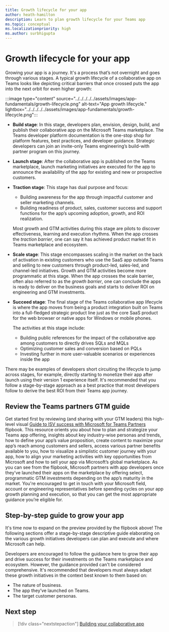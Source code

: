 ```yaml
---
title: Growth lifecycle for your app
author: heath-hamilton
description: Learn to plan growth lifecycle for your Teams app
ms.topic: conceptual
ms.localizationpriority: high
ms.author: surbhigupta
---
```


# Growth lifecycle for your app

Growing your app is a journey. It's a process that’s not overnight and goes through various stages. A typical growth lifecycle of a collaborative app on Teams looks like depicting critical barriers that once crossed puts the app into the next orbit for even higher growth:

:::image type="content" source="../../../../../assets/images/app-fundamentals/growth-lifecycle.png" alt-text="App growth lifecycle." lightbox="../../../../../assets/images/app-fundamentals/growth-lifecycle.png":::

- **Build stage**: In this stage, developers plan, envision, design, build, and publish their collaborative app on the Microsoft Teams marketplace. The Teams developer platform documentation is the one-stop shop for platform features, best practices, and developer guidance. Strategic developers can join an invite-only Teams engineering’s build-with partner program on this journey.

- **Launch stage**: After the collaborative app is published on the Teams marketplace, launch marketing initiatives are executed for the app to announce the availability of the app for existing and new or prospective customers.

- **Traction stage**: This stage has dual purpose and focus:

  - Building awareness for the app through impactful customer and seller marketing channels.
  - Building readiness of product, sales, customer success and support functions for the app’s upcoming adoption, growth, and ROI realization.

  Most growth and GTM activities during this stage are pilots to discover effectiveness, learning and execution rhythms. When the app crosses the *traction barrier*, one can say it has achieved product market fit in Teams marketplace and ecosystem.

- **Scale stage**: This stage encompasses scaling in the market on the back of activation in existing customers who use the SaaS app outside Teams and selling to new customers through product-led, sales-led, and channel-led initiatives. Growth and GTM activities become more programmatic at this stage. When the app crosses the scale barrier, often also referred to as the *growth barrier*, one can conclude the apps is ready to deliver on the business goals and starts to deliver ROI on engineering and GTM investments.

- **Succeed stage**: The final stage of the Teams collaborative app lifecycle is where the app moves from being a product integration built on Teams into a full-fledged strategic product line just as the core SaaS product for the web browser or native apps for Windows or mobile phones.

  The activities at this stage include:

  - Building public references for the impact of the collaborative app among customers to directly drives SQLs and MQLs
  - Optimizing customer sales and conversion based on PQLs
  - Investing further in more user-valuable scenarios or experiences inside the app

There may be examples of developers short circuiting the lifecycle to jump across stages, for example, directly starting to monetize their app after launch using their version 1 experience itself. It's recommended that you follow a stage-by-stage approach as a best practice that most developers follow to derive the best ROI from their Teams app journey.

## Review the Teams partners GTM guide

Get started first by reviewing (and sharing with your GTM leaders) this high-level visual [Guide to ISV success with Microsoft for Teams Partners](https://aka.ms/teamsappsGTMguide) flipbook. This resource orients you about how to plan and strategize your Teams app offering, insights about key industry-wise personas and trends, how to define your app’s value proposition, create content to maximize your app’s reach among customers and sellers, access various partner benefits available to you, how to visualize a simplistic customer journey with your app, how to align your marketing activities with key opportunities from Microsoft and how to sell your app via Microsoft’s global marketplace. As you can see from the flipbook, Microsoft partners with app developers once they’ve launched their apps on the marketplace by offering select, programmatic GTM investments depending on the app’s maturity in the market. You're encouraged to get in touch with your Microsoft field, account or engineering representatives before spending cycles on your app growth planning and execution, so that you can get the most appropriate guidance you’re eligible for.

## Step-by-step guide to grow your app

It's time now to expand on the preview provided by the flipbook above! The following sections offer a stage-by-stage  descriptive guide elaborating on the various growth initiatives developers can plan and execute and where Microsoft can help.

Developers are encouraged to follow the guidance here to grow their app and drive success for their investments on the Teams marketplace and ecosystem. However, the guidance provided can't be considered comprehensive. It's recommended that developers must always adapt these growth initiatives in the context best known to them based on:

- The nature of business.
- The app they’ve launched on Teams.
- The target customer personas.

<!--
You can plan your app's growth through the app lifecycle:

- [Build your collaborative app](build-app.md)
- [Launch your collaborative app](launch-app.md)
- [Gain traction for your collaborative app in the market](gain-traction.md)
- [Scale your collaborative app](scale-app.md)
- [Succeed with your collaborative app](succeed.md)
-->

## Next step

> [!div class="nextstepaction"]
> [Building your collaborative app](build-app.md)

<!--
### Building your collaborative app

Let’s briefly go over what initiatives are the most impactful during the build stage.

#### What should you as a developer do during the Build stage?

- Alignment on business drivers, success metrics and path to liquidity for your collaborative app.
- Commitment to build a high-quality and sticky collaborative app on Teams and monetize the app via transactable SaaS subscriptions on the marketplace.
- Adherence to platform fundamentals and collaboration apps design principles.
- Executive commit for multi-quarter app roadmap and GTM investments.
- Identification of and agreement with pilot customers to get feedback on the app and adopt once published.

#### Where can Microsoft help?

- Access to proven best practices to build a differentiated, collaborative Teams app.
- In-depth developer documentation with elaborate platform features to build a high quality app.
- White gloved PM, dev, design support from Teams Engineering for strategic developers through the invite-only build-with partner program.
- Support for customer inclusive app design and development for strategic developers through the invite-only build-with partner program.

### Launching your collaborative app

By now you're aware that the core focus at this stage is to announce the availability of the app for existing and new customers. Here’s a rundown of various initiatives and growth levers at your disposal:

#### What should you as a developer do during the Launch stage?

- **Invest strategically into your app store listing, landing page and documentation**

    Make sure you’ve links to your Teams app handy for use in your landing page, documentation, marketing materials and so on Refer here: Promote your app on another site to fetch the link to your app inside the Teams in-product marketplace. For AppSource link, head over to Microsoft AppSource and search for your app in the search box. Pick the URL from the browser’s address bar.

    | Growth Lever | Recommendation | Resources and examples for inspiration |
    | --- | --- | --- |
    | App store listing | This is the description and metadata that appears on the public Teams marketplace and is the most important piece of text that conveys what your app can do and the value users can derive out of it. The app store listing appears within the App Store in Teams clients as well as on the AppSource public marketplace on the web. Here’s some key guidance: <br> • Call out specifically what your app can do inside Teams vs focusing on your core SaaS product. Users are hiring your app to do a job in Teams, not in your web SaaS app for the browser or native mobile clients and want to certain it can deliver value inside Teams. It will be awesome if you can call out the degree of overlap in terms of supported scenarios between your core SaaS product and Teams app. <br> • Use bullet points and emojis to break the wall of text and achieve better readability <br> • Include screenshots in your listing that show the app’s experience and underscore the user value inside Teams. <br> • Include a video in your listing that shows the app’s experience inside Teams. Generic, marketing videos that talk about the user problem your app is solving or one that simply gives an overview of your entire SaaS product aren't meaningful, don’t convince the user to install your app and often set inaccurate user expectations leading to dissatisfaction. <br> • Make sure to include links to public references and success stories to build trust that your Teams app has already benefited customers. This will instill confidence in new customers looking to acquire or try your app. | Your app store listing must meet the validation guidelines and Teams marketplace policies to be published. <br> Detailed guide for optimizing your app store listing is here: Chapter 2 in Best Practices Guide <br> See store listings of Polly, Zoho, Atlassian and so on |
    | Landing page | This is the landing page for your app hosted on your website. You can use this page to talk about your Teams app in full detail – the value delivered inside Teams, personas targeted, key scenarios, details of subscription or pricing, customer testimonials and so on You can use this page to receive traffic from your core SaaS product or periodic digital or social campaigns. Here’s some key guidance: <br> • As you’ve built a collaborative app inside Teams, avoid labelling this as a “Teams integration” page and linking it under the “Integrations” section in your website header, navigation menu or footer. <br> • Your Teams collaborative app deserves a top-level link in your website header, navigation menu or footer. Make it easy to discover – more traffic is the first step to increased acquisition. <br> • Use the recommended app store CTA arts on multiple places on this page prominently to direct users to acquire your app. <br> • Include beautiful video, animated gifs and artful screenshots of your real Teams app on this page for an impactful storytelling. Your goal should be to get everyone who lands on this page to try out your Teams app immediately. <br> • Make sure to include links to public references and success stories to build trust that your Teams app has already benefited customers. <br> • It’s a good practice to include a FAQ section where users can quickly find answers to their most common queries related to your Teams app for example, scenarios, features, any additional cost or pricing, which SaaS subscription plans of yours support the Teams app and so on <br> • Include download links to on-demand webinars or sign-up links to scheduled trainings or webinars or events for your Teams app on this page. Remember these are all valuable marketing qualified leads for your app. <br> • Include a section on this page to collect user feedback about the Teams app including new feature asks. You can also use the landing page to frequently showcase the planned roadmap for your Teams app and upcoming features that can be upvoted or downvoted against by users. <br> • This page must link to public pages as well as host downloadable copies of various bills of materials for your Teams app (see bill of materials section later on this page) that is, Technical solution datasheets, Teams app one-pager, IT admin guides, end-user facing app usage guides and so on <br> • Your detailed public Support or documentation page for the Teams app (see Documentation section below) must also be prominently discoverable on this page as users typically stumble upon the app’s landing page via search results. <br> • Add a link to this page in your core SaaS product (for example, web app, native mobile apps) and from periodic digital or social campaigns targeted at users who may be using Teams. <br> • You have a support chatbot available on your website to help visitors find the right information or get human assistance sooner, make sure to deploy and tune the same for visitors coming to this page for your Teams app. | Detailed guide for your website landing page is here: Chapter 3 in Best Practices Guide <br> You must use the following badge on your landing page to direct users to acquire your app from AppSource or the Teams in-client marketplace: <br> :::image type="content" source="../../../assets/images/app-fundamentals/app-badge.png" alt-text="Badge to acquire app from AppSource or Teams in-client marketplace."::: <br> See good examples of landing pages from Polly, Zoho, Atlassian and so on |
    | Documentation | Coinciding with your Teams app going live, you must ensure the following public documentation hosted on your website: <br> 1. Support page for Teams collaborative app: This page must contain any setup and configuration instructions required for the Teams app in your SaaS backend, app rollout and governance guidelines for IT admins, troubleshooting steps and so on for both IT admins and users if or when they run into specific problems, support FAQs, how to raise support requests for your Teams app, SLAs promised and so on Include links to download your app’s technical solution datasheet and IT admin facing guides on this page as well. <br> 2. Usage guide for Teams collaborative app: This is a highly recommended page to handhold new users in getting started with your app. It’s an opportunity to show how users can immediately get value by using your app inside Teams. Include links to download the Teams app one-pager and tend-user facing app usage guides on this page as well. We highly recommend adding a Share to Teams button on this page so that users who found this resource helpful can easily share this with their colleagues. | See good examples of support pages from Polly, Zoho, Atlassian and so on <br> See good examples of additional documentation pages from Wrike, Slido and so on |

- **New social media posts announcing the Teams collaborative app**

    You can generate interest from both existing and new customers as well as drive traffic to your app‘s landing page or directly to the app’s listing in Teams Marketplace through social media posts and paid campaigns executed on your social channels. Don’t forget to include media such as a video or an animated gif in your post to make it rich and interactive. Tag @M365 and @MicrosoftTeamsi in your posts as well as use the hashtags #Teamsapps, #MicrosoftTeams, #TeamsISV throughout the year in social media posts for your collaborative app to extend exposure and flag Microsoft’s social team for a potential retweet.

    :::row:::
        :::column span="3":::
            Connect with the Microsoft 365 ISV Benefits Service Desk to seek guidance for your social media campaign, possible collaboration with Microsoft for execution and the success metrics you should measure for example, number of views or clicks on your social posts, number of visitors on your landing page, number of MQLs generated on the landing page, number of visitors to the app’s listing in marketplace, number of Teams app installs post launch and so on.
        :::column-end:::
        :::column span="":::

            :::image type="content" source="../../../assets/images/app-fundamentals/social-media-posts.png" alt-text="Social media posts":::

        :::column-end:::
    :::row-end:::

- **Public blog post announcing the new Teams app**

    Blog posts help communicate the value of your app and its integration with Microsoft Teams to your audience. Use your blog to introduce your Teams app, how to use it and communicate the value prop for your users including use cases, scenarios, customer stories. Include logos, animated gifs, screenshots, quotes, URLs, and information pertinent to promoting your app.

    > [!NOTE]
    > When using your blog channel to drive press or media coverage or to request Microsoft quotes, please refer to Microsoft’s Press Release guidelines for reviews (see the press release section). Example blog posts: Wrike, Adobe Creative Cloud, MeisterTask, MindMeister, Workday.

- **Press Release announcing the new Teams app**

    Use PRs to publicly announce the application you've built and your collaboration with Microsoft. Note that press releases and quotes must be reviewed by Microsoft representatives. Connect with the Microsoft 365 ISV Benefits Service Desk to avail of the service to review your press release draft and get a quote from Microsoft. Once you publicly post your press release, evangelize through other channels. Microsoft doesn't post partner press releases. Example press releases.

- **Banners in web SaaS app to announce the new Teams app**

    :::row:::
        :::column span="3":::
            Include in-product CTAs prominently in your web SaaS product to let users know about your new or updated Teams collaborative app. You can leverage transient banners, notifications bar, what’s new notifications inside the SaaS product’s UI for all users or push notifications to relevant users such as those belonging to your customer organizations who use Microsoft 365. The banner or notification CTA can direct users to your app‘s landing page or directly to the app’s listing in Teams Marketplace.
        :::column-end:::
        :::column span="":::
            :::image type="content" source="../../../assets/images/app-fundamentals/in-product-banner.png" alt-text="In-product banner":::
        :::column-end:::
    :::row-end:::
 
- **Free and extended trials for new Teams users**

    Since your goal at this stage is to achieve product-market fit for your app, it’s critical to learn how users are perceiving your new app and if they’re getting the intended value by using the app. If not already done for your core SaaS product, offer free trials to users who sign up for your app (and SaaS service) through the Teams channel. If you already offer trials for your SaaS product and your standard free trial period is 15 days, consider extending the trial period for Teams users to 30-60 days. Given you’ve built your Teams app for collaborative use cases, you'll naturally want trial users to invite their colleagues as well to use your app in shared context inside Teams. An extended trial facilitates collaborative evaluation of your app and increases the likelihood of these users converting to paid and sticky customers.

- **Launch offers and promotions to acquire users for Teams app**

    To acquire new customers for your Teams collaborative app, consider offering a little extra incentive to Teams users over and above what’s available for your core SaaS product.

    :::row:::
        :::column span="3":::
            If your app requires paid subscriptions, consider offering launch period discounts. Even promotions such as 1:1 product demos, customer success consultations, invite-only webinars, trainings for the entire business unit or team using your Teams app can go a long way to differentiate your app and accelerate customer acquisition. If you've already listed your transactable SaaS subscriptions for the Teams app in the marketplace, make sure to price them at a discount to encourage users to purchase your offer directly from the Teams marketplace.
        :::column-end:::
        :::column span="":::
            :::image type="content" source="../../../assets/images/app-fundamentals/trials-store-listing.png" alt-text="free or extended trials in app store listing and FRE flow.":::
        :::column-end:::
    :::row-end:::

- **Announce Teams app to your entire customer base**

    The first time your Teams app goes live on the marketplace as well as for major subsequent updates, consider outreach to your entire customer base announcing the availability of the app. While social media posts, public blog post and press releases are for the entire world audience, to-customer emails are the best channel to drive awareness about your app within existing customer organizations. Make sure to introduce your Teams app, how to use it and communicate the value prop for your users very briefly including use cases, scenarios, customer stories via animated gifs, screenshots, quotes, and CTAs to your app’s public landing page and install links to the Teams marketplace for those willing to get started immediately.

- **App Bill of Materials: Pitch deck, value prop, demo, datasheets, and so on**

    :::row:::
        :::column span="":::
        :::image type="content" source="../../../assets/images/app-fundamentals/app-bill-a.png" alt-text="App bill material":::
        :::column-end:::
        :::column span="3":::
        To help Microsoft’s customer-facing teams talk about your app, we encourage you to develop Go-to-  Market Bill of Materials (GTM BOM) that enable thousands of Microsoft customer-facing personnel to successfully discuss and demonstrate the benefits of your app when meeting with customers.
        :::column-end:::
        :::column span="":::
        :::image type="content" source="../../../assets/images/app-fundamentals/app-bill-b.png" alt-text="App bill of materials":::
        :::column-end:::
    :::row-end:::

    | GTM BOM asset | Description |
    | --- | --- |
    | One-page overview | Provides an overview of what your app does and the core value proposition of using the app inside Microsoft Teams. |
    | Customer pitch deck | A customer-shareable PowerPoint presentation that demonstrates the value of your app integrated within the Microsoft Teams platform. The presentation details the core benefits, features and capabilities of your app and includes a story of a customer successfully using your app. |
    | Demo video | A 60-second video that demonstrates the features of your app and how it adds value to your customer. |
    | Global contacts list | A list of contacts within your organization across regions that Microsoft customer success, sales and engineering teams can engage to facilitate app deployment and onboard new customers. |
    | Customer success story | A one-page PowerPoint slide that shares how a customer is successfully using your app in Microsoft Teams and the benefit they're receiving from it. |
    | Customer support for end users and IT Admins | An overview of how customers can get support for any issues they encounter using your integrated Microsoft Teams app. |
    | IT Admin - App Config and Rollout Guide | A guide for IT admins of customer organizations to configure and rollout the integrated Microsoft Teams app for their users. |
    | End User - Getting Started and Usage Guide | A guide for end users on how to get signed in and use the features of your integrated Microsoft Teams app. |
    | Technical solution datasheet | Provides an overview of the architecture, APIs, data handling and compliance aspects of your Teams app. This document is helpful for IT admins as well as  Microsoft sales and customer success engineers when rolling out an overall solution into a customer’s organization. |
    | Adoption templates (emails, flyers) | An email both your customers and Microsoft’s customer-facing employees can use to drive awareness of your app within the customer organization. |

#### Where can Microsoft help?

- **Support for launch content asset development**: Connect with the Microsoft 365 ISV Benefits Service Desk and request access to co-branded marketing templates and branding guidance for use in your Microsoft Teams marketing activities. Review the template(s) or guidance provided and upload your drafted GTM BOM asset(s) and request form(s) to your custom SharePoint folder for Microsoft to distribute internally.
- **Teams app store listing optimization**: Improve your solution listing in Teams marketplace
- App store marketing toolkit - Apply best practices and leverage templated campaign collateral to customize marketing for your Teams app
- **Partner press release and blog content review**: Publicly announce your Teams app by leveraging this service to review of a press release you draft and get a quote from a Microsoft representative.
- **Amplify partner press release and blog on social**: Microsoft can help Teams customers gain awareness of your new or updated collaborative app by including your app in the Commercial Marketplace “What’s New” blog as well as amplifying your blog or PR on social channels.
- **Microsoft Teams TechCommunity Blog Post**: Get in touch with your Microsoft field, account, or engineering representatives to discuss the possibility of publishing a dedicated blog post on Teams blog such as this.
- **Features placements in AppSource and the Teams in-product app store**: Get in touch with your Microsoft field, account, or engineering representatives or connect with the Microsoft 365 ISV Benefits Service Desk to feature your app in AppSource and or or the Teams in-client app store merchandising sections. Please note that the Microsoft Teams store editorial team determines the prominence and location of an app within the editorial sections such as promo banner on the Teams store based on ranking parameters described here.
- **Co-present in Teams app-focused public webinars hosted by you**: Get in touch with your Microsoft field, account, or engineering representatives to request their participation in to-customer webinars you’re planning to announce and evangelize your Teams collaborative app.

### Gaining traction for your collaborative app in the market

As a reminder, you’ll now want to gain mindshare for your collaborative app among top customers and build readiness to scale adoption, growth and start realizing return on investment. Here are the various initiatives and growth levers at your disposal:

#### What should you as a developer do during the Traction stage?

- **Upskill Customer Success team on your new Teams app**:

    Your collaborative app for Teams is just another product line or channel for your customers to use your SaaS service and hence, training your customer success personnel on the Teams app, especially how to get customers started with the app, high value scenarios and use cases, how to get the most out of the app and so on is of critical importance. For new customers who use Microsoft 365, your customer success team must lead the conversations with your Teams collaborative app as it will offer unique, differentiated value to users through collaborative workflows beyond the high value scenarios powered by your core SaaS product. For existing customers who use Microsoft 365, your customer success team must immediately set up time to introduce your new Teams app to these customers, demo the experience and then work out a plan to activate these overlapping customers on Teams. To achieve product-led growth, you must strategically upskill your customer success teams to access and monitor product acquisition, engagement, task completion and value realization metrics or milestone for customers using your collaborative Teams app to perform outreach and intervention at the right time to assist users in their journey with your app. Also establish a process to channel customer feedback from this team to inform roadmap planning and growth experimentation for your Teams app. It will be a good idea to have your customer success team conversant in day-to-day usage of Microsoft Teams and up to speed with all topics in the Teams admin-facing public documentation sections “Third-party apps in Microsoft Teams” and “Admin controls to govern apps” since your customers will need this expertise.

- **Upskill Customer Support staff on new Teams app**:

    Similar to Customer Success teams, it's imperative to train your customer support team on the Teams app, frequent user scenarios, common queries, guidance w.r.t. troubleshooting, any pre-configuration required, app rollout and governance of the Teams app in customer organizations. Your support team may get fairly nuanced queries about your app in Teams and to continue delivering a delightful experience for your customers, you must ensure the team has basic understanding of Microsoft Teams, Teams apps in general, nuances about your Teams collaborative app, security, compliance and permissions for your Teams app, app management and governance features in Teams among other things. It will be a good idea to have a support team that’s conversant in day-to-day usage of Microsoft Teams and is up to speed with all topics in the Teams admin-facing public documentation sections “Third-party apps in Microsoft Teams” and “Admin controls to govern apps” as your customers will need this expertise.

- **Showcase Teams app in your annual customer conference**:

    Your own flagship annual customer or partner conference is the perfect opportunity to announce and showcase your new or updated Teams collaborative app to the world and get immediate traction going. Get in touch with your Microsoft field, account, or engineering representatives to request their participation in to-customer webinars you’re planning to announce and evangelize your Teams collaborative app.

- **Drive awareness of the app in select customer orgs**:

    While at the launch stage you’d announced the availability of your new Teams app to the entire customer base, it’s time to build traction by going targeted. Identify a shorter list of existing customers of your SaaS product who use Microsoft 365 and then drive awareness among these customers through your customer success team. Your customer success team must set up time to introduce your new Teams app to these customers, demo the experience and then work out a plan to activate these overlapping customers on Teams. These activation motions will allow your customer success and customer support teams to learn how to drive programmatic adoption, tackle common customer queries and build real-world expertise on the Teams app.
- **App activation in pre-identified pilot Teams customers**:

    Before shipping the Teams app on the marketplace, you would have identified 3-5 pilot customers with whom you reviewed the envisioned app scenarios and design mocks to build confidence towards the product you’re building. It’s now time to leverage your customer success team to activate those select 3-5 customers. This won't only lead towards product-market fit but also serve as a source of rich customer feedback to improve the app in future versions.

- **Share overlapping customer orgs to plan co-activation**:

    For large, strategic enterprise customers that use your SaaS product as well as Microsoft Teams, Microsoft’s customer-facing resources can partner with your sales and customer success teams to drive co-activation of your app in the customer organization. Note that Microsoft evaluates co-activation opportunities for apps based on customer interest, adoption opportunity (sold seat size in customer account) and so on among other criteria. Get in touch with your Microsoft field, account, or engineering representatives to request potential, co-activation of your Teams collaborative app in strategic enterprise customer accounts.

- **Commerce transact integration to make your Teams app monetization-ready**:

    One of the goals of the Traction stage is to build readiness for future adoption and ROI realization from your collaborative Teams app. Once you start seeing sticky adoption and positive feedback for your collaborative app among the pilot and significant customers, you can begin planning monetization for your app on the Teams marketplace. Get started here.

- **M365 Certification to make Teams app enterprise-ready**:

    The Microsoft 365 Certification is designed to show customers that your collaborative app has been vetted against controls derived from leading industry-standard frameworks and that strong security, privacy and compliance practices are in place to protect customer data when the app is in use. Since most Teams customers are large enterprises, having your app M365 certified aids in building trust with the IT admins (see how here) as well as result in smoother, faster adoption in customer organizations. Find more here.

- **Drive traffic from web SaaS app: “Use in Teams” CTA and “Share to Teams”**:

    While during the launch stage, you leveraged transient banners, notifications bar, what’s new notifications inside the SaaS product’s UI for all users to announce your Teams app. It’s time now to nudge users who may be using Microsoft Teams to start using your collaborative app for scenarios that are better together in Teams vs your core web SaaS experience.

    :::row:::
        :::column span="3":::
            Surface deeplinks within your browser-based web SaaS experience to transport users to specific views inside your Teams app (for example, personal app, tabs, conversational bot or meeting extensions with shared meeting stage or in-meeting tab) and implement the highly recommended Share to Teams control within your browser-based web SaaS experience to enable users to share and start collaborating around a content or object from your SaaS product inside Teams with their colleagues.
        :::column-end:::
        :::column span="":::
            :::image type="content" source="../../../assets/images/app-fundamentals/drive-traffic-saas-app.png" alt-text="Drive traffic from your SaaS app.":::
        :::column-end:::
    :::row-end:::

    To get maximum ROI, surface these nudges contextually for scenarios which are inherently collaborative over chat or in meetings as those are best delivered inside Microsoft Teams through your app.

#### Where can Microsoft help?

- **Teams App Store merchandising: Editorial Articles**: The Microsoft Teams store editorial team curates editorial sections on the in-product app store based on various ranking parameters.

    :::row:::
        :::column span="3":::
            Editorial articles provide a list of app suggestions to users within the store that meet specific scenario objectives with a clear call-to-action to install the app while reading the article. Get in touch with your Microsoft field, account or engineering representatives or connect with the Microsoft 365 ISV Benefits Service Desk to feature your app in these Editorial Articles.
        :::column-end:::
        :::column span="":::
            :::image type="content" source="../../../assets/images/app-fundamentals/editorial-articles.png" alt-text="Editorial articles.":::
        :::column-end:::
    :::row-end:::

- **On-demand access to digital marketing content**: Digital Marketing Content OnDemand service provides go-to-market content in fresh weekly campaigns at no cost to Microsoft partners. Unlock expertise that can drive customer engagement and elevate your business. Connect your social media accounts and email lists to select, customize, and share content with automatic updates that push to your company’s social media accounts or send direct email communication to customers.
- **Joint webinar to existing and new target customers**: Participate in a joint webinar with Microsoft and other partners to showcase the value of your Teams collaborative app to customers. You can connect with the Microsoft 365 ISV Benefits Service Desk to find opportunities and execute.
- **Include app in Microsoft-run digital campaigns**: Highlight your Microsoft Teams app in a Microsoft-led digital campaign based on specific industries or contemporary themes for example, hybrid work. You can connect with the Microsoft 365 ISV Benefits Service Desk to find opportunities and execute.
- **App availability shared internally with field and CPMs**: Drive awareness of your published Microsoft Teams app to the customer-facing roles within Microsoft such as the field or Teams Engineering’s customer PMs. Get in touch with your Microsoft field, account or engineering representatives or connect with the Microsoft 365 ISV Benefits Service Desk to make use of this opportunity. Please note that Go-to-Market Bill of Materials (GTM BOM) for your app is a pre-requisite for this.
- **Engineering support for app monetization in Teams marketplace**: Strategic developers who are part of the invite-only Teams engineering’s build-with partner program get access to robust technical guidance and best practices from engineering to build transact SaaS and new, pilot features to improve the purchase funnel for their apps. You can also unlock additional GTM benefits and CSP channel partnership programs for early-bird apps with live transact SaaS offers.
- **Share best practices for customer app rollout and activation**: Strategic developers who are part of the invite-only Teams engineering’s build-with partner program get access to several time- and market-tested best practices to drive faster adoption of your collaborative app in customers. Do not forget to upskill using the Teams admin-facing public documentation sections “Third-party apps in Microsoft Teams” and “Admin controls to govern apps” to aid during app rollout, activation, and governance.
- **Invite to present in internal platform growth forums**: Get in touch with your Microsoft field, account, or engineering representatives to feature in invite-only collaborative app growth forums where you can showcase your app to customer-facing teams within Microsoft, train them on value proposition and high value scenarios and so on to have impactful conversations with existing or new prospective customers for your app.

### Scaling your collaborative app

To reiterate, this stage is all about putting learnings from previous ad-hoc, pilot motions to use in programmatically activating existing customers and selling to new customers via all possible initiatives. The following growth levers are pertinent at this stage:

#### What should you as a developer do during the Scale stage?

- **Become CSP channel ready for the Teams app**:

    Listing your SaaS subscriptions on the Teams marketplace gives you access to 90,000+ reseller partners (called cloud solution providers or CSPs) around the world who already manage a significant customer install base. You can scale your business through this channel without making a full investment in solutions, experts, salesforce, and events - but instead get to market faster and at exponential scale compared to selling solely through your own sales motions. To scale your app, become CSP channel ready (see here: CSP Channel Readiness Guide for Teams app ISVs). Once your app becomes CSP ready, it will get featured on this landing page to appear in Teams apps that have become CSP Channel Ready public handbook.

- **Onboard CSP resellers to extend app’s sales reach**:

    Once you become CSP channel ready by completing the pre-requisites detailed here, browse through the CSP list on the Partner Center to find resellers you can get in touch with to negotiate a partnership. You can find detailed partner profile information in the Partner Center or using the public partner finder on AppSource.

- **Tailor SaaS offers for customers and CSP resellers**:

    Teams marketplace allows you to create private offers that is, time-bound pricing of your SaaS subscription for Teams app with customized, pre-negotiated terms for CSPs. You can also create private plans for targeted customers to offer negotiated pricing. Help your sales team secure large new customer deals leading with your Teams collaborative app and offering private pricing to your customers via the Teams marketplace – leaving tax remittance, payments, and subscription billing to Microsoft.

- **Digital webinars for existing customers and new prospects**:

    Host digital webinars at regular cadences to showcase the value of your Microsoft Teams app to customers. Your customer success team and pre-sales or sales team must funnel relevant existing customers and new prospects as leads to target these webinar invitations to. Make sure to include the links to sign-up for these webinars on your app’s landing page on your website and also in your app store listing to attract new, exploratory users who may be interested in learning more about the app. Get in touch with your Microsoft field, account or engineering representatives to request their participation in hero instances of these to-customer webinars.

- **Digital ad campaigns to target customers for app install and use**:

    Generate interest from new customer accounts and drive traffic to your collaborative app listing in Teams marketplace with paid media campaigns executed on your social channels. Connect with the Microsoft 365 ISV Benefits Service Desk to seek guidance for your digital campaign, identify target customer accounts and personas, collaboration on paid media plan, possible budget funding and agreeing on the success metrics you should measure for example, click through rate, cost per click, # of clicks, no. of MQLs generated on the landing page, # of visitors to the app’s listing in marketplace, resulting # of Teams app installs, and so on.

- **Publish customer demand and app’s impact story**:

    :::row:::
        :::column span="3":::
            Share real customer stories of increased employee productivity by using your collaborative app inside Teams with a 4–5-minute video that can be used for demand generation, digital marketing campaigns or showcased on public pages. Nominate a customer and gain their commitment to participate in the story. Work with the customer on the narrative and be sure to include the benefits derived from your collaborative app, as well as the added productivity gains seen by the customer (quantifiable gains are preferred).
        :::column-end:::
        :::column span="":::
            :::image type="content" source="../../../assets/images/app-fundamentals/customer-story-isv.png" alt-text="Customer story on the landing story of ISV website.":::
        :::column-end:::
    :::row-end:::

    Once developed, you must host one or more of these customer stories prominently on the landing page of the Teams app on your website and promote it via paid, earned media or social media posts to highlight the success of the app.

- **Showcase Teams app in leading industry events**:

    While building traction, you showcased the collaborative app in Teams during your annual customer conference. It’s time to expand the coverage to well-known public industry events where you've a prominent presence or conferences which you sponsor. Your executives can include the Teams app in their keynote or showcase your innovation centre-stage, which is bound to attract both existing and new prospective customers.

- **User re-targeting and re-engagement basis app analytics**:

    :::row:::
        :::column span="3":::
            A core product-led growth initiative, use signals from your app analytics to re-target users who’ve recently engaged with your app in Teams but haven't reached a value realization milestone defined by you. Users who’s not visited your app or churned recently can be re-engaged to bring back to your app.
        :::column-end:::
        :::column span="":::
            :::image type="content" source="../../../assets/images/app-fundamentals/remarket-retarget.png" alt-text="Re-market via emails and re-target using Teams notifications.":::
        :::column-end:::
    :::row-end:::

    Remember, your goal is to get users to frequently experience value by using your collaborative app, so that they can convert to sticky, habitual users and eventually convert into paying customers.

- **Co-activation in mutually identified existing customers**:

    Based on the list you’ve shared with your Microsoft field, account or engineering representatives while building traction, it’s time to execute co-activation and adoption of your collaborative app in customer accounts with significant seat sizes. Your customer success team will play a major driving role in this motion working alongside business decision makers, IT decision makers and end-users that is, employees of the customer organization who are going to use your app inside Teams. Just enabling the app inside Teams won't be enough – instead, adoption and change management practices led by your customer success team through org-wide emailers at regular cadences, flyers, retention campaigns, user trainings, identifying and scaling through app champions in each team and constantly keeping an eye on app usage metrics within the customer’s tenant is required to form a habit among users.

- **Growth hacking via in-product scenario experimentation**:

    Continuously monitor what’s happening inside your collaborative app through analytics and measure the value end-users are obtaining. To positively impact product and business metrics such as # of app installs, activation rate, task completing, new user retention and churn, referrals and so on, a rapid, always-on experimentation work-stream allows byte-sized tweaks to your app experience, resulting in more control and lesser risk compared to monolithic, big changes spaced far apart. Make sure to instrument code and track analytics for your app right from the very first version and have your dedicated Teams app crew or your existing SaaS product growth team of PM, Dev, Design upskilled on Teams platform to take ownership of this work-stream to derive maximum ROI.

#### Where can Microsoft help?

- **Co-activation in mutually identified existing customers**: Note that Microsoft will evaluate co-activation opportunities in large customer accounts based on customer interest, adoption opportunity (sold seat size in customer account) and so on among other criteria.

:::row:::
    :::column span="3":::
        - **Support joint customer success story development** Connect with the Microsoft 365 ISV Benefits Service Desk to seek guidance and execute. You will be able to leverage Microsoft slide templates, customer story intake form, customer interview template, and vendor video production or copy writing services. Introduce the creative team to the customer and facilitate the interviews and review processes until the story is approved by all parties. The Microsoft 365 ISV Benefits team will make sure your customer story is published to the internal Microsoft Teams Platform Resource Library and the Transformed by Teams portal.
    :::column-end:::
    :::column span="":::
        :::image type="content" source="../../../assets/images/app-fundamentals/customer-success-story-1.png" alt-text="Teams customer success story.":::
    :::column-end:::
:::row-end:::

- **Select, area-specific marketing to local Teams customers** Your Microsoft field, account or engineering representatives will reach out to include your collaborative app in specific, local subsidiary-drive GTM opportunities focused on Teams customers located in the subsidiary’s market.
- Best practices for analytics-driven app engagement - Strategic developers who are part of the invite-only Teams engineering’s build-with partner program get access to best practices based on data signals for your app to improve acquisition, activation, engagement, retention and virality of your app on Teams. Teams engineering will bring in PM, UX design and developer support resources to work alongside your crew on the next set of app enhancements.
- **High-touch support for select, joint new customer pitches**: Get in touch with your Microsoft field, account or engineering representatives to discuss potential joint customer pitches. Note that Microsoft will use discretion to partner on such opportunities based on customer interest, adoption opportunity (seat size in prospect customer account) and so on among other criteria.
- **Include app in global outreach to Microsoft sellers**: Expose your solution to Microsoft field sellers and executives through an on-demand webinar featuring your speakers and content. Microsoft will post your on-demand webinar to an internal site and promote it to Microsoft sellers. Share the internal Microsoft on-demand webinar link with your Microsoft contacts as well. Connect with the Microsoft 365 ISV Benefits Service Desk to check eligibility, seek guidance and execute this motion.
- **Host customer roundtables to promote the app**: Participate in a customer roundtable session with Microsoft to highlight the value of your Teams app to customers. Connect with the Microsoft 365 ISV Benefits Service Desk to check eligibility, seek guidance and execute this motion. Subsequently, a Microsoft Marketing Program Manager will reach out to you about participating in a customer roundtable session based on campaign alignment.

### Succeeding with your collaborative app

To wrap up, your collaborative app is now becoming a full-fledged strategic product line similar to your core SaaS product for the web browser or native apps for Windows or mobile phones. To maximize success for your customers and ROI for your business, here are the initiatives and growth levers you must leverage:

#### What should you as a developer do during this final stage?

- **Wider TAM coverage across existing and prospect user base**:

    Continue to increase the usage of your collaborative app on Teams through existing customer activation and new customer acquisition via the Teams marketplace or through sales-led customer deal wins leading with your app.

- **Report and celebrate customer activation, deal wins and revenue**:

    Share notable customer wins, customer success stories and resulting revenue from user acquisition or deal wins attributed to your Teams app with your Microsoft field, account, or engineering representatives so that Microsoft can selectively drive executive visibility for your app and explore any possible GTM or marketing-drive acceleration for your app.

- **Convert PQLs from Teams app into active sales pipeline**:

    A core product-led growth initiative, capture Teams marketplace trials, trials sign-ups coming from your Teams app or freemium users as potential leads to be converted into paying customers. Remember to monitor the usage patterns, user retention and product value experienced by the trial or freemium users to determine which customers ca be converted through sales, customer success or direct product interventions (for example, upsell, upgrade prompts).

- **Convert PQLs from Teams app into active sales pipeline**:

    A core product-led growth initiative, capture Teams marketplace trials, trials sign-ups coming from your Teams app or freemium users as potential leads to be converted into paying customers. Remember to monitor the usage patterns, user retention and product value experienced by the trial or freemium users to determine which customers ca be converted through sales, customer success or direct product interventions (for example, upsell, upgrade prompts).

- **Continuously reduce churn via product and analytics-led insights**:

    Retaining users by providing them a sticky experience is key to growing your Teams app and realizing economic value from your product and GTM investments. Make sure you’ve implemented robust and granular analytics for your Teams app that serves your need to measure when and which users have churned or likely to churn from your app. You can them re-engage and re-target them via outreach channels within or outside your product.

- **Invest in richer and more impactful user scenarios**:

    Innovation, grounded in customer needs, is the key to sustainably grow and succeed with your app on Teams.

    :::row:::
        :::column span="3":::
            Make sure to keep monitoring reviews for your app on the marketplace, user feedback coming from in-product surveys, user behavior insights and app engagement analytics you’ve implemented in your app and customer inputs relayed by your Microsoft field, account, or engineering representatives to continue investing in new scenarios and enhanced user experience for your app. You must also keep an eye on your competitors and other leading SaaS apps in your segment to continuously learn from the market and evolve your app’s strategy and roadmap.
        :::column-end:::
        :::column span="":::
            :::image type="content" source="../../../assets/images/app-fundamentals/feedback-teams-app.png" alt-text="Collect user feedback within the developer’s Teams app through contextual, micro-surveys.":::
        :::column-end:::
    :::row-end:::
    :::row:::
        :::column span="":::
            :::image type="content" source="../../../assets/images/app-fundamentals/app-capability-1.png" alt-text="Teams app capability 1.":::
        :::column-end:::
        :::column span="3":::
            Since Teams marketplace is public, you can leverage your product team can at the minimum leverage the M365 developer tenant to experience other apps. Strategic developers who are part of the invite-only Teams engineering’s build-with partner program can get early access to new and latest cutting-edge collaborative features on Teams app platform - an opportunity for you to deliver unparalleled value to customers as well as leverage global GTM and marketing moments, being an early adopter to showcase new innovation on Teams.
        :::column-end:::
    :::row-end:::

- **Share feedback to enrich the Teams platform**:

    Microsoft Teams app platform is ever-evolving with newer features that provide even more opportunities for developers like you to deliver unique, differentiated and collaborative scenarios of value to customers. Leverage your Microsoft field, account, engineering representatives to share feedback or product ask on Teams platform. You can as well post product feature suggestions here.

- **Share deeper app metrics and data-backed insights**:

    Strategic developers who are part of the invite-only Teams engineering’s build-with partner program can share aggregate-level user engagement and behavioral insights with Microsoft PM and UX design team who, armed with a vast experience or working with app developers and best practices of designing, developing and growing apps on Teams, can collaborate with you on experience enhancements, hypotheses-driven growth experimentation and roadmap planning for your Teams collaborative app.

#### Where can Microsoft help?

:::row:::
    :::column span="3":::
        - **Case Study on Microsoft’s public customers portal**: Impactful case studies of how investing a Teams app resulted in growth for your SaaS business and how customers using your app got impacted can be published on the following customer-facing sites: M365 ISV Benefits Program Success Stories and Customer Stories on Microsoft.com. Connect with your Teams engineering representatives or Microsoft 365 ISV Benefits Service Desk to check eligibility, seek guidance and execute this motion.
    :::column-end:::
    :::column span="":::
        :::image type="content" source="../../../assets/images/app-fundamentals/isv-site-success-story.png" alt-text="Modern work ISV site showing customer success stories.":::
    :::column-end:::
:::row-end:::

- **Expand customer co-activation and joint new pitches**: Microsoft will evaluate co-activation opportunities in large customer accounts based on customer interest, adoption opportunity (sold seat size in customer account) and so on among other criteria. Get in touch with your Microsoft field, account, or engineering representatives to discuss potential joint customer pitches in large customer accounts.
- **Include in Microsoft exec blog or flagship event endorsement**: Get the power of the Microsoft executive team behind your next leadership blog or big event. Review your plans for blogs or events in which you'll be participating. Develop ideas on how a Microsoft executive can help to promote your commercial marketplace offer in a blog or at an event. Reach out to Microsoft 365 ISV Marketing Benefits to request Microsoft executive endorsement, where your eligibility will be checked and subsequently, the team will work with you to find a Microsoft executive (Director level or above) to help endorse your Teams collaborative app available on the marketplace.
- **Share top customer feedback to shape app updates**: Strategic developers who are part of the invite-only Teams engineering’s build-with partner program can learn from Microsoft PM and UX design team about incoming feedback from customers specifically about their collaborative apps or feedback at large about the segment – all of which are great inputs to plan customer-grounded future roadmap of product enhancements.
- **Early access to unreleased Teams Platform features**: Microsoft-offered Developer Preview for Teams is a public program for developers, which provides early access to unreleased features in Microsoft Teams. This allows you to explore and test upcoming features for potential inclusion in your Teams app as well as share feedback about the feature. Strategic developers who are part of the invite-only Teams engineering’s build-with partner program not only get early access to new and latest cutting-edge collaborative features of the Teams platform, but additionally have a direct line to work together with Microsoft engineering to use these features in their apps.
- **Quarterly Business Reviews with ISV for app growth**: Strategic developers who are part of the invite-only Teams engineering’s build-with partner program enjoy the additional benefit of a quarterly rhythm of business with participation from product, engineering, business development and GTM leaderships from Microsoft as well as partner side to take a stock of the app’s growth, resulting business outcomes and jointly agree on next wave of business impact milestones and partnership investments.

Each app in the Teams ecosystem undertakes this journey – in all likelihood, starting from a point solution to becoming a full-fledged collaborative app on Teams. Building, launching, gaining traction, achieving scale, and finally succeeding are phases that help you plan and execute your app’s go-to-market journey resulting in robust growth for your SaaS business on the Teams marketplace.-->

